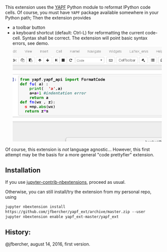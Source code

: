 This extension uses the [YAPF](https://github.com/google/yapf) Python module to reformat IPython code cells. 
Of course, you must have `YAPF` package available somewhere in your Python path; 
Then the extension provides
- a toolbar button
- a keyboard shortcut (default: Ctrl-L)
for reformatting the current code-cell. 
Syntax shall be correct. The extension will point basic syntax errors, see demo. 
![](demo.gif)


Of course, this extension is *not* language agnostic... However, this first attempt may be the basis for a more general "code prettyfier" extension.

Installation
------------

If you use [jupyter-contrib-nbextensions](https://github.com/ipython-contrib/jupyter_contrib_nbextensions), proceed as usual. 

Otherwise, you can still install/try the extension from my personal repo, using
```
jupyter nbextension install https://github.com/jfbercher/yapf_ext/archive/master.zip --user
jupyter nbextension enable yapf_ext-master/yapf_ext
```


History: 
---------
@jfbercher, august 14, 2016, first version. 